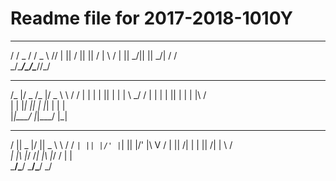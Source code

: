 # Readme file for 2017-2018-1010Y
 _  ____  _  ____ ___  _
/ \/  _ \/ \/  _ \\  \//
| || / \|| || / \| \  /
| || \_/|| || \_/| / /  
\_/\____/\_/\____//_/

 __  ___  __  _____     __
/_ |/ _ \/_ |/ _ \ \   / /
| | | | || | | | \ \_/ /
| | | | || | | | |\   /  
| | |_| || | |_| | | |   
|_|\___/ |_|\___/  |_|

 __  _____  __  _______   __
/  ||  _  |/  ||  _  \ \ / /
`| || |/' |`| || |/' |\ V /
 | ||  /| | | ||  /| | \ /  
_| |\ |_/ /_| |\ |_/ / | |  
\___/\___/ \___/\___/  \_/  
